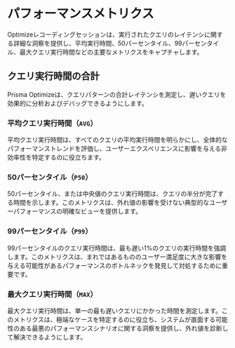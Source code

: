 # パフォーマンスメトリクス

Optimizeレコーディングセッションは、実行されたクエリのレイテンシに関する詳細な洞察を提供し、平均実行時間、50パーセンタイル、99パーセンタイル、最大クエリ実行時間などの主要なメトリクスをキャプチャします。

## クエリ実行時間の合計

Prisma Optimizeは、クエリパターンの合計レイテンシを測定し、遅いクエリを効果的に分析およびデバッグできるようにします。

### 平均クエリ実行時間（`AVG`）

平均クエリ実行時間は、すべてのクエリの平均実行時間を明らかにし、全体的なパフォーマンストレンドを評価し、ユーザーエクスペリエンスに影響を与える非効率性を特定するのに役立ちます。

### 50パーセンタイル（`P50`）

50パーセンタイル、または中央値のクエリ実行時間は、クエリの半分が完了する時間を示します。このメトリクスは、外れ値の影響を受けない典型的なユーザーパフォーマンスの明確なビューを提供します。

### 99パーセンタイル（`P99`）

99パーセンタイルのクエリ実行時間は、最も遅い1%のクエリの実行時間を強調します。このメトリクスは、まれではあるもののユーザー満足度に大きな影響を与える可能性があるパフォーマンスのボトルネックを発見して対処するために重要です。

### 最大クエリ実行時間（`MAX`）

最大クエリ実行時間は、単一の最も遅いクエリにかかった時間を測定します。このメトリクスは、極端なケースを特定するのに役立ち、システムが直面する可能性のある最悪のパフォーマンスシナリオに関する洞察を提供し、外れ値を診断して解決できるようにします。
